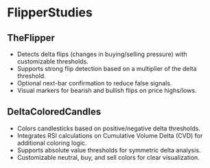 # FlipperStudies

## **TheFlipper**

- Detects delta flips (changes in buying/selling pressure) with customizable thresholds.
- Supports strong flip detection based on a multiplier of the delta threshold.
- Optional next-bar confirmation to reduce false signals.
- Visual markers for bearish and bullish flips on price highs/lows.

## **DeltaColoredCandles**

- Colors candlesticks based on positive/negative delta thresholds.
- Integrates RSI calculations on Cumulative Volume Delta (CVD) for additional coloring logic.
- Supports absolute value thresholds for symmetric delta analysis.
- Customizable neutral, buy, and sell colors for clear visualization.
